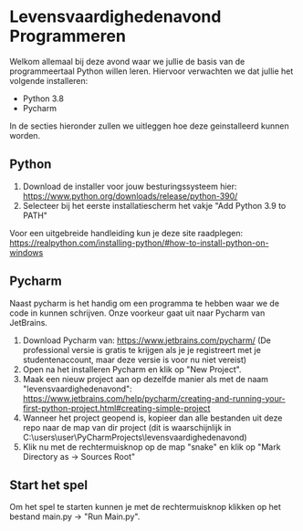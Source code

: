 # Levensvaardighedenavond Programmeren

Welkom allemaal bij deze avond waar we jullie de basis van de programmeertaal Python willen leren. Hiervoor verwachten we dat jullie het volgende installeren:
- Python 3.8
- Pycharm

In de secties hieronder zullen we uitleggen hoe deze geinstalleerd kunnen worden.

## Python
1. Download de installer voor jouw besturingssysteem hier: https://www.python.org/downloads/release/python-390/
2. Selecteer bij het eerste installatiescherm het vakje "Add Python 3.9 to PATH"

Voor een uitgebreide handleiding kun je deze site raadplegen: https://realpython.com/installing-python/#how-to-install-python-on-windows

## Pycharm
Naast pycharm is het handig om een programma te hebben waar we de code in kunnen schrijven. Onze voorkeur gaat uit naar Pycharm van JetBrains.
1. Download Pycharm van: https://www.jetbrains.com/pycharm/ (De professional versie is gratis te krijgen als je je registreert met je studentenaccount, maar deze versie is voor nu niet vereist)
2. Open na het installeren Pycharm en klik op "New Project".
3. Maak een nieuw project aan op dezelfde manier als met de naam "levensvaardighedenavond": https://www.jetbrains.com/help/pycharm/creating-and-running-your-first-python-project.html#creating-simple-project
4. Wanneer het project geopend is, kopieer dan alle bestanden uit deze repo naar de map van dir project (dit is waarschijnlijk in C:\users\user\PyCharmProjects\levensvaardighedenavond)
5. Klik nu met de rechtermuisknop op de map "snake" en klik op "Mark Directory as -> Sources Root" 

## Start het spel
Om het spel te starten kunnen je met de rechtermuisknop klikken op het bestand main.py -> "Run Main.py".
